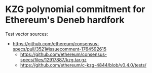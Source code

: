 # KZG polynomial commitment for Ethereum's Deneb hardfork

Test vector sources:
- https://github.com/ethereum/consensus-specs/pull/3521#issuecomment-1764592615
  - https://github.com/ethereum/consensus-specs/files/12917887/kzg.tar.gz
  - https://github.com/ethereum/c-kzg-4844/blob/v0.4.0/tests/
